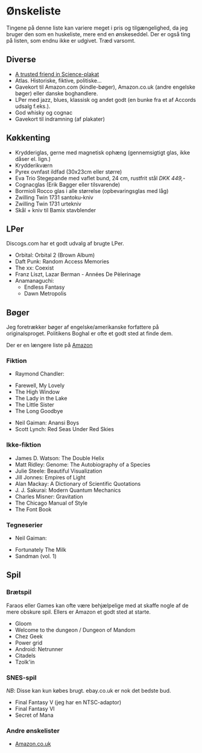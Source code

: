 Ønskeliste
==========

Tingene på denne liste kan variere meget i pris og tilgængelighed, da jeg
bruger den som en huskeliste, mere end en ønskeseddel. Der er også ting på
listen, som endnu ikke er udgivet.
Træd varsomt.

Diverse
-------

- [A trusted friend in Science-plakat][portal_poster]
- Atlas. Historiske, fiktive, politiske...
- Gavekort til Amazon.com (kindle-bøger), Amazon.co.uk (andre engelske bøger) eller danske boghandlere.
- LPer med jazz, blues, klassisk og andet godt (en bunke fra et af Accords udsalg f.eks.).
- God whisky og cognac
- Gavekort til indramning (af plakater)

Køkkenting
-----------

- Krydderiglas, gerne med magnetisk ophæng (gennemsigtigt glas, ikke dåser el. lign.)
- Krydderikværn
- Pyrex ovnfast ildfad (30x23cm eller større)
- Eva Trio Stegepande med vaflet bund, 24 cm, rustfrit stål _DKK 449,-_
- Cognacglas (Erik Bagger eller tilsvarende)
- Bormioli Rocco glas i alle størrelse (opbevaringsglas med låg)
- Zwilling Twin 1731 santoku-kniv
- Zwilling Twin 1731 urtekniv
- Skål + kniv til Bamix stavblender

LPer
----

Discogs.com har et godt udvalg af brugte LPer.

 - Orbital: Orbital 2 (Brown Album)
 - Daft Punk: Random Access Memories
 - The xx: Coexist
 - Franz Liszt, Lazar Berman - Années De Pèlerinage
 - Anamanaguchi:
   * Endless Fantasy
   * Dawn Metropolis

Bøger
-----

Jeg foretrækker bøger af engelske/amerikanske forfattere på originalsproget.
Politikens Boghal er ofte et godt sted at finde dem.

Der er en længere liste på [Amazon][amzn]

### Fiktion

- Raymond Chandler:
 * Farewell, My Lovely
 * The High Window
 * The Lady in the Lake
 * The Little Sister
 * The Long Goodbye
- Neil Gaiman: Anansi Boys
- Scott Lynch: Red Seas Under Red Skies

### Ikke-fiktion
- James D. Watson: The Double Helix
- Matt Ridley: Genome: The Autobiography of a Species
- Julie Steele: Beautiful Visualization
- Jill Jonnes: Empires of Light
- Alan Mackay: A Dictionary of Scientific Quotations
- J. J. Sakurai: Modern Quantum Mechanics
- Charles Misner: Gravitation
- The Chicago Manual of Style
- The Font Book

### Tegneserier
 - Neil Gaiman:
  * Fortunately The Milk
  * Sandman (vol. 1)

Spil
----

### Brætspil

Faraos eller Games kan ofte være behjælpelige med at skaffe nogle af de mere
obskure spil. Ellers er Amazon et godt sted at starte.

 - Gloom
 - Welcome to the dungeon / Dungeon of Mandom
 - Chez Geek
 - Power grid
 - Android: Netrunner
 - Citadels
 - Tzolk'in

### SNES-spil

*NB*: Disse kan kun købes brugt. ebay.co.uk er nok det bedste bud.

- Final Fantasy V (jeg har en NTSC-adaptor)
- Final Fantasy VI
- Secret of Mana

### Andre ønskelister
- [Amazon.co.uk][amazonuk]

[evatrio]: http://www.eva-trio.com
[amazonuk]: http://www.amazon.co.uk/wishlist/2RDW59726073E
[portal_bookends]: http://store.valvesoftware.com/product.php?i=A01127
[portal_poster]: http://store.valvesoftware.com/product.php?i=P0113
[amzn]: http://amzn.com/w/1XNIF0OD5M6GY
